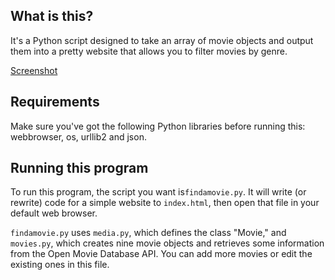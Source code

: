 ## What is this?
It's a Python script designed to take an array of movie objects and output them into a pretty website that allows you to filter movies by genre.

[Screenshot](img/Screenshot.png)

## Requirements
Make sure you've got the following Python libraries before running this: webbrowser, os, urllib2 and json.

## Running this program
To run this program, the script you want is`findamovie.py`. It will write (or rewrite) code for a simple website to `index.html`, then open that file in your default web browser.

`findamovie.py` uses `media.py`, which defines the class "Movie," and `movies.py`, which creates nine movie objects and retrieves some information from the Open Movie Database API. You can add more movies or edit the existing ones in this file.